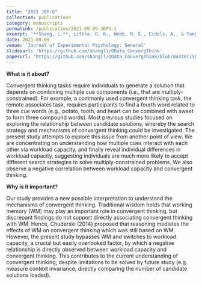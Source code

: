 ```yaml
---
title: "2021 JEP:G"
collection: publications
category: manuscripts
permalink: /publication/2021-09-09-JEPG-1
excerpt: '**Shang, L.**, Little, D. R., Webb, M. E., Eidels, A., & Yang, C.-T.\* (2021). The workload capacity of semantic search in convergent thinking. *Journal of Experimental Psychology: General, 150*(11), 2230-2245. [https://doi.org/10.1037/xge0001045](https://doi.org/10.1037/xge0001045)'
date: 2021-09-09
venue: 'Journal of Experimental Psychology: General'
slidesurl: 'https://github.com/shangll/OData_ConvergThink'
paperurl: 'https://github.com/shangll/OData_ConvergThink/blob/master/SL_2021_JEPG_WLC.pdf'
---
```


**What is it about?**

Convergent thinking tasks require individuals to generate a solution that depends on combining multiple cue components (i.e., that are multiply-constrained). For example, a commonly used convergent thinking task, the remote associates task, requires participants to find a fourth word related to three cue words (e.g., potato, tooth, and heart can be combined with sweet to form three compound words). Most previous studies focused on exploring the relationship between candidate solutions, whereby the search strategy and mechanisms of convergent thinking could be investigated. The present study attempts to explore this issue from another point of view. We are concentrating on understanding how multiple cues interact with each other via workload capacity, and finally reveal individual differences in workload capacity, suggesting individuals are much more likely to accept different search strategies to solve multiply-constrained problems. We also observe a negative correlation between workload capacity and convergent thinking.

**Why is it important?**

Our study provides a new possible interpretation to understand the mechanisms of convergent thinking. Traditional wisdom holds that working memory (WM) may play an important role in convergent thinking, but discrepant findings do not support directly associating convergent thinking with WM. Hence, Chuderski (2014) proposed that reasoning mediates the effects of WM on convergent thinking which was still based on WM. However, the present study bypasses WM and switches to workload capacity, a crucial but easily overlooked factor, by which a negative relationship is directly observed between workload capacity and convergent thinking. This contributes to the current understanding of convergent thinking, despite limitations to be solved by future study (e.g. measure context invariance, directly comparing the number of candidate solutions loaded).
